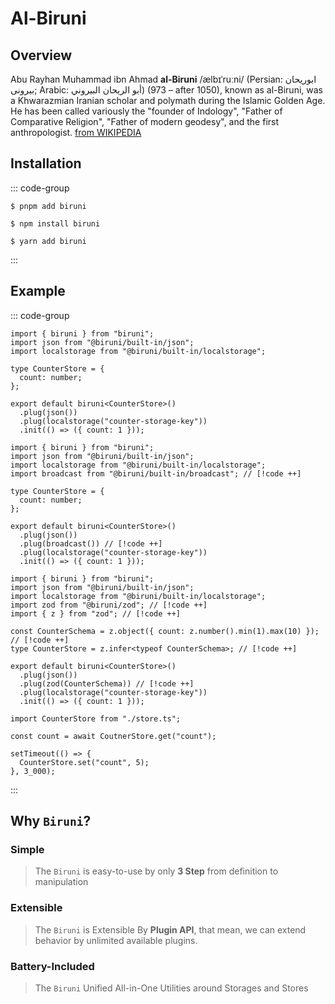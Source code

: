 # Al-Biruni

## Overview

Abu Rayhan Muhammad ibn Ahmad **al-Biruni** /ælbɪˈruːni/ (Persian: ابوریحان بیرونی; Arabic: أبو الريحان البيروني) (973 – after 1050), known as al-Biruni, was a Khwarazmian Iranian scholar and polymath during the Islamic Golden Age. He has been called variously the "founder of Indology", "Father of Comparative Religion", "Father of modern geodesy", and the first anthropologist. [from WIKIPEDIA](https://en.wikipedia.org/wiki/Al-Biruni)

## Installation

::: code-group

```shell [pnpm]
$ pnpm add biruni
```

```shell [npm]
$ npm install biruni
```

```shell [yarn]
$ yarn add biruni
```

:::

## Example

::: code-group

```tsx [basic]
import { biruni } from "biruni";
import json from "@biruni/built-in/json";
import localstorage from "@biruni/built-in/localstorage";

type CounterStore = {
  count: number;
};

export default biruni<CounterStore>()
  .plug(json())
  .plug(localstorage("counter-storage-key"))
  .init(() => ({ count: 1 }));
```

```tsx [sync between tabs]
import { biruni } from "biruni";
import json from "@biruni/built-in/json";
import localstorage from "@biruni/built-in/localstorage";
import broadcast from "@biruni/built-in/broadcast"; // [!code ++]

type CounterStore = {
  count: number;
};

export default biruni<CounterStore>()
  .plug(json())
  .plug(broadcast()) // [!code ++]
  .plug(localstorage("counter-storage-key"))
  .init(() => ({ count: 1 }));
```

```tsx [zod validation]
import { biruni } from "biruni";
import json from "@biruni/built-in/json";
import localstorage from "@biruni/built-in/localstorage";
import zod from "@biruni/zod"; // [!code ++]
import { z } from "zod"; // [!code ++]

const CounterSchema = z.object({ count: z.number().min(1).max(10) }); // [!code ++]
type CounterStore = z.infer<typeof CounterSchema>; // [!code ++]

export default biruni<CounterStore>()
  .plug(json())
  .plug(zod(CounterSchema)) // [!code ++]
  .plug(localstorage("counter-storage-key"))
  .init(() => ({ count: 1 }));
```

```tsx [set/get]
import CounterStore from "./store.ts";

const count = await CoutnerStore.get("count");

setTimeout(() => {
  CounterStore.set("count", 5);
}, 3_000);
```

:::

## Why `Biruni`?

### Simple

> The `Biruni` is easy-to-use by only **3 Step** from definition to manipulation

### Extensible

> The `Biruni` is Extensible By **Plugin API**, that mean, we can extend behavior by unlimited available plugins.

### Battery-Included

> The `Biruni` Unified All-in-One Utilities around Storages and Stores
